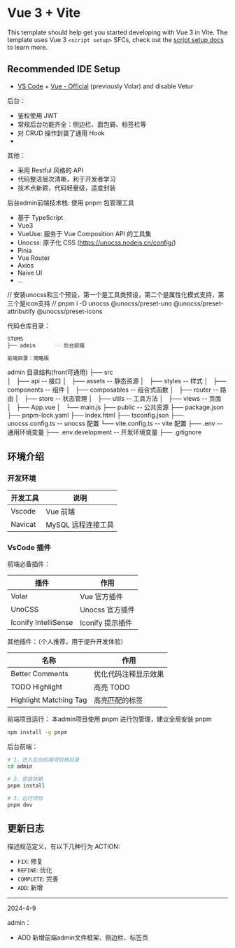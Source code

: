 # Vue 3 + Vite

This template should help get you started developing with Vue 3 in Vite. The template uses Vue 3 `<script setup>` SFCs, check out the [script setup docs](https://v3.vuejs.org/api/sfc-script-setup.html#sfc-script-setup) to learn more.

## Recommended IDE Setup

- [VS Code](https://code.visualstudio.com/) + [Vue - Official](https://marketplace.visualstudio.com/items?itemName=Vue.volar) (previously Volar) and disable Vetur



后台：
- 鉴权使用 JWT
- 常规后台功能齐全：侧边栏、面包屑、标签栏等
- 对 CRUD 操作封装了通用 Hook
- 
其他：
- 采用 Restful 风格的 API
- 代码整洁层次清晰，利于开发者学习
- 技术点新颖，代码轻量级，适度封装

后台admin前端技术栈: 使用 pnpm 包管理工具
- 基于 TypeScript
- Vue3
- VueUse: 服务于 Vue Composition API 的工具集
- Unocss: 原子化 CSS (https://unocss.nodejs.cn/config/) 
- Pinia
- Vue Router 
- Axios 
- Naive UI
- ...

// 安装unocss和三个预设，第一个是工具类预设，第二个是属性化模式支持，第三个是icon支持
// pnpm i -D unocss @unocss/preset-uno @unocss/preset-attributify @unocss/preset-icons


代码仓库目录：
```bash
STUMS
├── admin      -- 后台前端

前端目录：简略版

```
admin 目录结构(front可通用)
├── src              
│   ├── api             -- 接口
│   ├── assets          -- 静态资源
│   ├── styles          -- 样式
│   ├── components      -- 组件
│   ├── composables     -- 组合式函数
│   ├── router          -- 路由
│   ├── store           -- 状态管理
│   ├── utils           -- 工具方法
│   ├── views           -- 页面
│   ├── App.vue
│   └── main.js
├── public           -- 公共资源
├── package.json 
├── pnpm-lock.yaml
├── index.html
├── tsconfig.json
├── unocss.config.ts -- unocss 配置
└── vite.config.ts   -- vite 配置
├── .env             -- 通用环境变量
├── .env.development -- 开发环境变量
├── .gitignore

## 环境介绍

### 开发环境

| 开发工具                       | 说明                    |
| ----------------------------- | ----------------------- |
| Vscode                        | Vue 前端 |
| Navicat                       | MySQL 远程连接工具      |


### VsCode 插件

前端必备插件：

| 插件 | 作用 |
| -------- | ---- |
| Volar   | Vue 官方插件 |
| UnoCSS | Unocss 官方插件 |
| Iconify IntelliSense | Iconify 提示插件 |

其他插件：（个人推荐，用于提升开发体验）

| 名称 | 作用 |
| -------- | ---- |
| Better Comments   | 优化代码注释显示效果 |
| TODO Highlight | 高亮 TODO |
| Highlight Matching Tag | 高亮匹配的标签 | 


前端项目运行： 本admin项目使用 pnpm 进行包管理，建议全局安装 pnpm

```bash
npm install -g pnpm
```

后台前端：

```bash
# 1、进入后台前端项目根目录
cd admin

# 2、安装依赖
pnpm install

# 3、运行项目
pnpm dev
```

## 更新日志

描述规范定义，有以下几种行为 ACTION:
- `FIX`: 修复
- `REFINE`: 优化
- `COMPLETE`: 完善
- `ADD`: 新增

---

2024-4-9

admin：
- ADD  新增前端admin文件框架、侧边栏、标签页